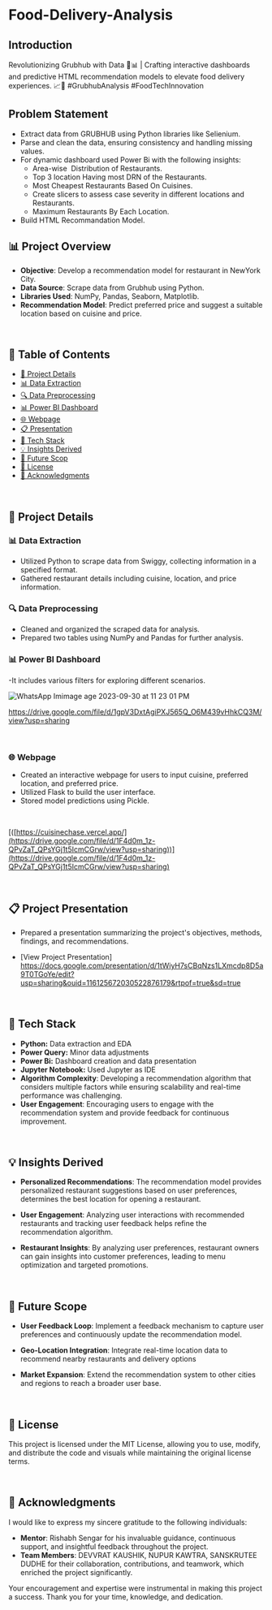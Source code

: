# Food-Delivery-Analysis

## Introduction

Revolutionizing Grubhub with Data 🍔📊 | Crafting interactive dashboards and predictive HTML recommendation models to elevate food delivery experiences. 📈🚀 #GrubhubAnalysis #FoodTechInnovation

## Problem Statement
- Extract data from GRUBHUB using Python libraries like Selienium.
- Parse and clean the data, ensuring consistency and handling missing values.
- For dynamic dashboard used Power Bi with the following insights:
   - Area-wise  Distribution of Restaurants.
   - Top 3 location Having most DRN of the Restaurants.
   - Most Cheapest Restaurants Based On Cuisines.
   - Create slicers to assess case severity in different locations and Restaurants.
   - Maximum Restaurants By Each Location. 
- Build HTML Recommandation Model.

## 📊 Project Overview

- **Objective**: Develop a recommendation model for restaurant in NewYork City.
- **Data Source**: Scrape data from Grubhub using Python.
- **Libraries Used**: NumPy, Pandas, Seaborn, Matplotlib.
- **Recommendation Model**: Predict preferred price and suggest a suitable location based on cuisine and price.

<br>

## 📑 Table of Contents

- [📌 Project Details](#project-details)
- [📊 Data Extraction](#data-extraction)
- [🔍 Data Preprocessing](#data-preprocessing)
- [📊 Power BI Dashboard](#power-bi-dashboard)
- [🌐 Webpage](#webpage)
- [📋 Presentation](#presentation)
- [🌟 Tech Stack](#techc-tack)
- [💡 Insights Derived](insights-derived)
- [🚀 Future Scop](#future-scope)
- [🪪 License](#license)
- [🙏 Acknowledgments](#acknowledgments)

<br>

## 📌 Project Details

### 📊 Data Extraction

- Utilized Python to scrape data from Swiggy, collecting information in a specified format.
- Gathered restaurant details including cuisine, location, and price information.

### 🔍 Data Preprocessing

- Cleaned and organized the scraped data for analysis.
- Prepared two tables using NumPy and Pandas for further analysis.

### 📊 Power BI Dashboard

 -It includes various filters for exploring different scenarios.


![WhatsApp Im![image](https://github.com/ishita-goyal-019/Grubhub_Recommendtion_Model/assets/145800141/87dc0159-735d-41e8-bd6d-198930b41896)
age 2023-09-30 at 11 23 01 PM](https://github.com/ishita-goyal-019/Food-Delivery-Analysis/assets/145800141/76d9809e-2163-4a90-8e34-280da73455c7%20space.png)


https://drive.google.com/file/d/1gpV3DxtAgiPXJ565Q_O6M439vHhkCQ3M/view?usp=sharing
  
<br>

### 🌐 Webpage

- Created an interactive webpage for users to input cuisine, preferred location, and preferred price.
- Utilized Flask to build the user interface.
- Stored model predictions using Pickle.
 
<br>

[([https://cuisinechase.vercel.app/](https://drive.google.com/file/d/1F4d0m_1z-QPvZaT_QPsYGj1t5IcmCGrw/view?usp=sharing))](https://drive.google.com/file/d/1F4d0m_1z-QPvZaT_QPsYGj1t5IcmCGrw/view?usp=sharing)

<br>

## 📋 Project Presentation

- Prepared a presentation summarizing the project's objectives, methods, findings, and recommendations.

- [View Project Presentation]
  https://docs.google.com/presentation/d/1tWiyH7sCBqNzs1LXmcdp8D5a9T0TGoYe/edit?usp=sharing&ouid=116125672030522876179&rtpof=true&sd=true

<br>

## 🌟 Tech Stack
- **Python:** Data extraction and EDA
- **Power Query:** Minor data adjustments
- **Power Bi:** Dashboard creation and data presentation
- **Jupyter Notebook:** Used Jupyter as IDE
- **Algorithm Complexity**: Developing a recommendation algorithm that considers multiple factors while ensuring scalability and real-time performance was challenging.
- **User Engagement**: Encouraging users to engage with the recommendation system and provide feedback for continuous improvement.

<br>

## 💡 Insights Derived

- **Personalized Recommendations**: The recommendation model provides personalized restaurant suggestions based on user preferences, determines the best location for opening a restaurant.

- **User Engagement**: Analyzing user interactions with recommended restaurants and tracking user feedback helps refine the recommendation algorithm.

- **Restaurant Insights**: By analyzing user preferences, restaurant owners can gain insights into customer preferences, leading to menu optimization and targeted promotions.

<br>

## 🚀 Future Scope

- **User Feedback Loop**: Implement a feedback mechanism to capture user preferences and continuously update the recommendation model.

- **Geo-Location Integration**: Integrate real-time location data to recommend nearby restaurants and delivery options

- **Market Expansion**: Extend the recommendation system to other cities and regions to reach a broader user base.

<br>

## 🪪 License
This project is licensed under the MIT License, allowing you to use, modify, and distribute the code and visuals while maintaining the original license terms.

<br>

## 🙏 Acknowledgments

I would like to express my sincere gratitude to the following individuals:

- **Mentor**: Rishabh Sengar for his invaluable guidance, continuous support, and insightful feedback throughout the project.
- **Team Members**: DEVVRAT KAUSHIK, NUPUR KAWTRA, SANSKRUTEE DUDHE for their collaboration, contributions, and teamwork, which enriched the project significantly.

Your encouragement and expertise were instrumental in making this project a success. Thank you for your time, knowledge, and dedication.
